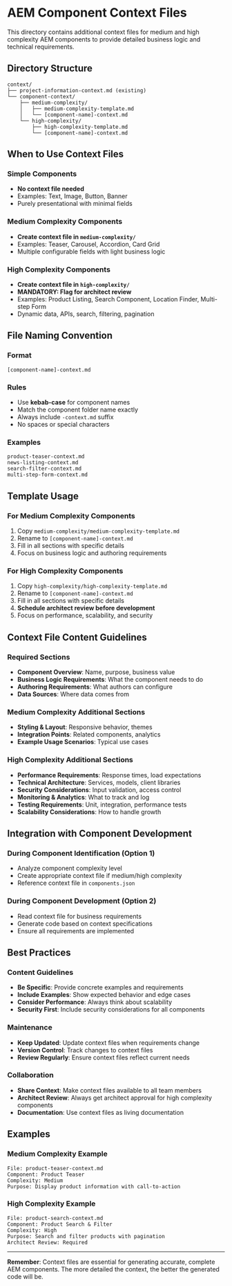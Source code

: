 # AEM Component Context Files

This directory contains additional context files for medium and high complexity AEM components to provide detailed business logic and technical requirements.

## Directory Structure

```
context/
├── project-information-context.md (existing)
└── component-context/
    ├── medium-complexity/
    │   ├── medium-complexity-template.md
    │   └── [component-name]-context.md
    └── high-complexity/
        ├── high-complexity-template.md
        └── [component-name]-context.md
```

## When to Use Context Files

### Simple Components
- **No context file needed**
- Examples: Text, Image, Button, Banner
- Purely presentational with minimal fields

### Medium Complexity Components
- **Create context file in `medium-complexity/`**
- Examples: Teaser, Carousel, Accordion, Card Grid
- Multiple configurable fields with light business logic

### High Complexity Components
- **Create context file in `high-complexity/`**
- **MANDATORY: Flag for architect review**
- Examples: Product Listing, Search Component, Location Finder, Multi-step Form
- Dynamic data, APIs, search, filtering, pagination

## File Naming Convention

### Format
```
[component-name]-context.md
```

### Rules
- Use **kebab-case** for component names
- Match the component folder name exactly
- Always include `-context.md` suffix
- No spaces or special characters

### Examples
```
product-teaser-context.md
news-listing-context.md
search-filter-context.md
multi-step-form-context.md
```

## Template Usage

### For Medium Complexity Components
1. Copy `medium-complexity/medium-complexity-template.md`
2. Rename to `[component-name]-context.md`
3. Fill in all sections with specific details
4. Focus on business logic and authoring requirements

### For High Complexity Components
1. Copy `high-complexity/high-complexity-template.md`
2. Rename to `[component-name]-context.md`
3. Fill in all sections with specific details
4. **Schedule architect review before development**
5. Focus on performance, scalability, and security

## Context File Content Guidelines

### Required Sections
- **Component Overview**: Name, purpose, business value
- **Business Logic Requirements**: What the component needs to do
- **Authoring Requirements**: What authors can configure
- **Data Sources**: Where data comes from

### Medium Complexity Additional Sections
- **Styling & Layout**: Responsive behavior, themes
- **Integration Points**: Related components, analytics
- **Example Usage Scenarios**: Typical use cases

### High Complexity Additional Sections
- **Performance Requirements**: Response times, load expectations
- **Technical Architecture**: Services, models, client libraries
- **Security Considerations**: Input validation, access control
- **Monitoring & Analytics**: What to track and log
- **Testing Requirements**: Unit, integration, performance tests
- **Scalability Considerations**: How to handle growth

## Integration with Component Development

### During Component Identification (Option 1)
- Analyze component complexity level
- Create appropriate context file if medium/high complexity
- Reference context file in `components.json`

### During Component Development (Option 2)
- Read context file for business requirements
- Generate code based on context specifications
- Ensure all requirements are implemented

## Best Practices

### Content Guidelines
- **Be Specific**: Provide concrete examples and requirements
- **Include Examples**: Show expected behavior and edge cases
- **Consider Performance**: Always think about scalability
- **Security First**: Include security considerations for all components

### Maintenance
- **Keep Updated**: Update context files when requirements change
- **Version Control**: Track changes to context files
- **Review Regularly**: Ensure context files reflect current needs

### Collaboration
- **Share Context**: Make context files available to all team members
- **Architect Review**: Always get architect approval for high complexity components
- **Documentation**: Use context files as living documentation

## Examples

### Medium Complexity Example
```
File: product-teaser-context.md
Component: Product Teaser
Complexity: Medium
Purpose: Display product information with call-to-action
```

### High Complexity Example
```
File: product-search-context.md
Component: Product Search & Filter
Complexity: High
Purpose: Search and filter products with pagination
Architect Review: Required
```

---

**Remember**: Context files are essential for generating accurate, complete AEM components. The more detailed the context, the better the generated code will be.
